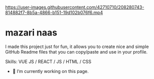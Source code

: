 

https://user-images.githubusercontent.com/42710710/208280743-814882f7-8b5a-4866-b151-19d102b076f6.mp4



# mazari naas

I made this project just for fun, it allows you to create nice and simple GitHub Readme files that you can copy/paste and use in your profile.

Skills: VUE JS / REACT / JS / HTML / CSS

- 🔭 I’m currently working on this page. 





